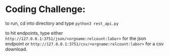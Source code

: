 # Coding Challenge:

to run, cd into directory and type `python3 rest_api.py`

to hit endpoints, type either `http://127.0.0.1:3751/json/<orgname:relcount:labor>` for the json endpoint
or `http://127.0.0.1:3751/csv/<orgname:relcount:labor>` for a csv download. 